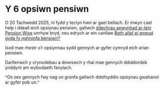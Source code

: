 # Y 6 opsiwn pensiwn

<div role="note" aria-label="Warning" class="application-notice help-notice">
  <p>O 20 Tachwedd 2025, ni fydd y teclyn hwn ar gael bellach. Er mwyn cael help i ddeall eich opsiynau pensiwn, gallwch <a target="_blank" href="https://prd-pwtriage.moneyhelper.org.uk/cy/pension-wise-triage/start">ddechrau apwyntiad ar-lein Pension Wise</a> unrhyw bryd, neu edrych ar ein canllaw <a target="_blank" href="https://www.moneyhelper.org.uk/cy/pensions-and-retirement/pension-wise/pension-pot-options">Beth allaf ei wneud gyda fy nghronfa bensiwn?</a></p>
</div>

Isod mae rhestr o’r opsiynnau sydd gennych ar gyfer cymryd eich arian pensiwn.

Darllenwch y crynodebau a dewiswch y rhai mae gennych ddiddordeb ynddynt am wybodaeth fanylach.

^Os oes gennych fwy nag un gronfa gallwch ddefnyddio opsiynau gwahanol ar gyfer pob un.^
